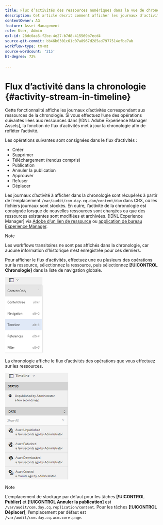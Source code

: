 ```yaml
---
title: Flux d’activités des ressources numériques dans la vue de chronologie
description: Cet article décrit comment afficher les journaux d’activité pour les ressources de la chronologie.
contentOwner: AG
feature: Asset Management
role: User, Admin
exl-id: 28dc0aa5-f2be-4e27-b7d8-415569b7ecd4
source-git-commit: bb46b0301c61c07a8967d285ad7977514efbe7ab
workflow-type: tm+mt
source-wordcount: '215'
ht-degree: 72%

---
```


# Flux d’activité dans la chronologie {#activity-stream-in-timeline}

Cette fonctionnalité affiche les journaux d’activités correspondant aux ressources de la chronologie. Si vous effectuez l’une des opérations suivantes liées aux ressources dans [!DNL Adobe Experience Manager Assets], la fonction de flux d’activités met à jour la chronologie afin de refléter l’activité.

Les opérations suivantes sont consignées dans le flux d’activités :

* Créer
* Supprimer
* Téléchargement (rendus compris)
* Publication
* Annuler la publication
* Approuver
* Refuser
* Déplacer

Les journaux d’activité à afficher dans la chronologie sont récupérés à partir de l’emplacement `/var/audit/com.day.cq.dam/content/dam` dans CRX, où les fichiers journaux sont stockés. En outre, l’activité de la chronologie est consignée lorsque de nouvelles ressources sont chargées ou que des ressources existantes sont modifiées et archivées. [!DNL Experience Manager] via [Adobe d’un lien de ressource](https://helpx.adobe.com/fr/enterprise/admin-guide.html/enterprise/using/manage-assets-using-adobe-asset-link.ug.html) ou [application de bureau Experience Manager](https://experienceleague.adobe.com/docs/experience-manager-desktop-app/using/release-notes.html?lang=fr).

>[!NOTE]
>
>Les workflows transitoires ne sont pas affichés dans la chronologie, car aucune information d’historique n’est enregistrée pour ces derniers.

Pour afficher le flux d’activités, effectuez une ou plusieurs des opérations sur la ressource, sélectionnez la ressource, puis sélectionnez **[!UICONTROL Chronologie]** dans la liste de navigation globale.

![chronologie-2](assets/timeline-2.png)

La chronologie affiche le flux d’activités des opérations que vous effectuez sur les ressources.

![activity_stream](assets/activity_stream.png)

>[!NOTE]
>
>L’emplacement de stockage par défaut pour les tâches **[!UICONTROL Publier]** et **[!UICONTROL Annuler la publication]** est `/var/audit/com.day.cq.replication/content`. Pour les tâches **[!UICONTROL Déplacer]**, l’emplacement par défaut est `/var/audit/com.day.cq.wcm.core.page`.
